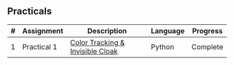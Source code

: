 ## Practicals

|   #   | Assignment          | Description                                 | Language | Progress    |
| :---: | --------------- | ------------------------------------------- | -------- | ----------- |
|   1   |  Practical 1  | [Color Tracking & Invisible Cloak](https://github.com/Byron-Dowling/Computer-Vision-Dowling/tree/main/Practicals/Assignment%201)          | Python  |  Complete   |

